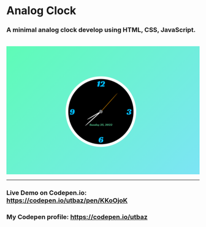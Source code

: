 # Analog Clock 

### A minimal analog clock develop using HTML, CSS, JavaScript.
<br/>
<img align="center"  src="https://github.com/Uzafar90/Analog_clock/blob/main/Analog_clock.png"/>
<br/>

<hr/>

### Live Demo on Codepen.io:  https://codepen.io/utbaz/pen/KKoOjoK

### My Codepen profile:  https://codepen.io/utbaz
